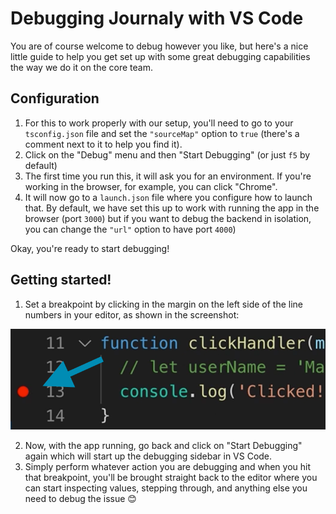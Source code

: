 # Debugging Journaly with VS Code

You are of course welcome to debug however you like, but here's a nice little guide to help you get set up with some great debugging capabilities the way we do it on the core team.

## Configuration

1. For this to work properly with our setup, you'll need to go to your `tsconfig.json` file and set the `"sourceMap"` option to `true` (there's a comment next to it to help you find it).
2. Click on the "Debug" menu and then "Start Debugging" (or just `f5` by default)
3. The first time you run this, it will ask you for an environment. If you're working in the browser, for example, you can click "Chrome".
4. It will now go to a `launch.json` file where you configure how to launch that. By default, we have set this up to work with running the app in the browser (port `3000`) but if you want to debug the backend in isolation, you can change the `"url"` option to have port `4000`)

Okay, you're ready to start debugging!

## Getting started!

1. Set a breakpoint by clicking in the margin on the left side of the line numbers in your editor, as shown in the screenshot:

![Breakpoint Example](./screenshots/breakpoint-example.png)

2. Now, with the app running, go back and click on "Start Debugging" again which will start up the debugging sidebar in VS Code.
3. Simply perform whatever action you are debugging and when you hit that breakpoint, you'll be brought straight back to the editor where you can start inspecting values, stepping through, and anything else you need to debug the issue 😊
